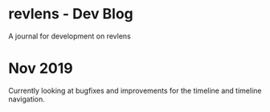 # revlens - Dev Blog

A journal for development on revlens

# Nov 2019

Currently looking at bugfixes and improvements for the timeline and timeline navigation.
